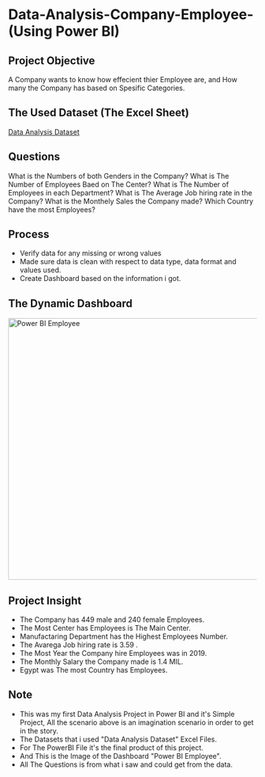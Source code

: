 # Data-Analysis-Company-Employee-(Using Power BI)
## Project Objective
A Company wants to know how effecient thier Employee are, and How many the Company has based on Spesific Categories.

## The Used Dataset (The Excel Sheet)
<a href ="https://github.com/Eng-AhmedAshraf/Data-Analysis-Company-Employee/blob/main/Employees.xlsx">Data Analysis Dataset</a>

## Questions
What is the Numbers of both Genders in the Company?
What is The Number of Employees Baed on The Center?
What is The Number of Employees in each Department?
What is The Average Job hiring rate in the Company?
What is the Monthely Sales the Company made?
Which Country have the most Employees?

## Process
- Verify data for any missing or wrong values
- Made sure data is clean with respect to data type, data format and values used.
- Create Dashboard based on the information i got.

## The Dynamic Dashboard

<img width="940" height="529" alt="Power BI Employee" src="https://github.com/user-attachments/assets/d730a2ce-8427-4478-90f2-e50f3539ee29" />

## Project Insight
- The Company has 449 male and 240 female Employees.
- The Most Center has Employees is The Main Center.
- Manufactaring Department has the Highest Employees Number.
- The Avarega Job hiring rate is 3.59 .
- The Most Year the Company hire Employees was in 2019.
- The Monthly Salary the Company made is 1.4 MIL.
- Egypt was The most Country has Employees.

## Note
- This was my first Data Analysis Project in Power BI and it's Simple Project, All the scenario above is an imagination scenario in order to get in the story.
- The Datasets that i used "Data Analysis Dataset" Excel Files.
- For The PowerBI File it's the final product of this project.
- And This is the Image of the Dashboard "Power BI Employee".
- All The Questions is from what i saw and could get from the data.
